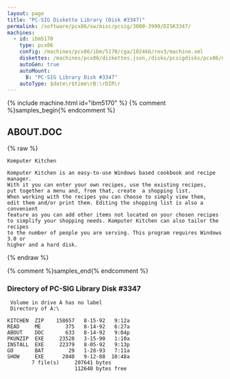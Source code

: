 ```yaml
---
layout: page
title: "PC-SIG Diskette Library (Disk #3347)"
permalink: /software/pcx86/sw/misc/pcsig/3000-3999/DISK3347/
machines:
  - id: ibm5170
    type: pcx86
    config: /machines/pcx86/ibm/5170/cga/1024kb/rev3/machine.xml
    diskettes: /machines/pcx86/diskettes.json,/disks/pcsigdisks/pcx86/diskettes.json
    autoGen: true
    autoMount:
      B: "PC-SIG Library Disk #3347"
    autoType: $date\r$time\rB:\rDIR\r
---
```


{% include machine.html id="ibm5170" %}
{% comment %}samples_begin{% endcomment %}

## ABOUT.DOC

{% raw %}
```
Komputer Kitchen

Komputer Kitchen is an easy-to-use Windows based cookbook and recipe manager.
With it you can enter your own recipes, use the existing recipes, 
put together a menu and, from that, create  a shopping list. 
When working with the recipes you can choose to simply view them, 
edit them and/or print them. Editing the shopping list is also a convenient 
feature as you can add other items not located on your chosen recipes 
to simplify your shopping needs. Komputer Kitchen can also tailor the recipes 
to the number of people you are serving. This program requires Windows 3.0 or 
higher and a hard disk.
```
{% endraw %}

{% comment %}samples_end{% endcomment %}

### Directory of PC-SIG Library Disk #3347

     Volume in drive A has no label
     Directory of A:\

    KITCHEN  ZIP    158657   8-15-92   9:12a
    READ     ME        375   8-14-92   6:27a
    ABOUT    DOC       633   8-14-92   9:04p
    PKUNZIP  EXE     23528   3-15-90   1:10a
    INSTALL  EXE     22379   8-05-92   9:13p
    GO       BAT        29   1-28-93   7:11a
    SHOW     EXE      2040   9-12-88  10:48a
            7 file(s)     207641 bytes
                          112640 bytes free
